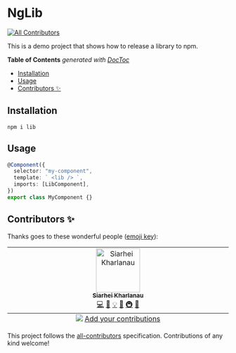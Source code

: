 # NgLib
<!-- ALL-CONTRIBUTORS-BADGE:START - Do not remove or modify this section -->
[![All Contributors](https://img.shields.io/badge/all_contributors-1-orange.svg?style=flat-square)](#contributors-)
<!-- ALL-CONTRIBUTORS-BADGE:END -->

This is a demo project that shows how to release a library to npm.

<!-- START doctoc generated TOC please keep comment here to allow auto update -->
<!-- DON'T EDIT THIS SECTION, INSTEAD RE-RUN doctoc TO UPDATE -->
**Table of Contents**  *generated with [DocToc](https://github.com/thlorenz/doctoc)*

- [Installation](#installation)
- [Usage](#usage)
- [Contributors ✨](#contributors-)

<!-- END doctoc generated TOC please keep comment here to allow auto update -->

## Installation

```
npm i lib
```

## Usage

```typescript
@Component({
  selector: "my-component",
  template: ` <lib /> `,
  imports: [LibComponent],
})
export class MyComponent {}
```
## Contributors ✨

Thanks goes to these wonderful people ([emoji key](https://allcontributors.org/docs/en/emoji-key)):

<!-- ALL-CONTRIBUTORS-LIST:START - Do not remove or modify this section -->
<!-- prettier-ignore-start -->
<!-- markdownlint-disable -->
<table>
  <tbody>
    <tr>
      <td align="center" valign="top" width="14.28%"><a href="https://s1ga.github.io/curriculum-vitae/"><img src="https://avatars.githubusercontent.com/u/59233853?v=4?s=100" width="100px;" alt="Siarhei Kharlanau"/><br /><sub><b>Siarhei Kharlanau</b></sub></a><br /><a href="https://github.com/Siarhei/ng-lib-test/commits?author=s1ga" title="Code">💻</a> <a href="https://github.com/Siarhei/ng-lib-test/commits?author=s1ga" title="Documentation">📖</a> <a href="#example-s1ga" title="Examples">💡</a> <a href="#ideas-s1ga" title="Ideas, Planning, & Feedback">🤔</a> <a href="#infra-s1ga" title="Infrastructure (Hosting, Build-Tools, etc)">🚇</a> <a href="#maintenance-s1ga" title="Maintenance">🚧</a></td>
    </tr>
  </tbody>
  <tfoot>
    <tr>
      <td align="center" size="13px" colspan="7">
        <img src="https://raw.githubusercontent.com/all-contributors/all-contributors-cli/1b8533af435da9854653492b1327a23a4dbd0a10/assets/logo-small.svg">
          <a href="https://all-contributors.js.org/docs/en/bot/usage">Add your contributions</a>
        </img>
      </td>
    </tr>
  </tfoot>
</table>

<!-- markdownlint-restore -->
<!-- prettier-ignore-end -->

<!-- ALL-CONTRIBUTORS-LIST:END -->

This project follows the [all-contributors](https://github.com/all-contributors/all-contributors) specification. Contributions of any kind welcome!

